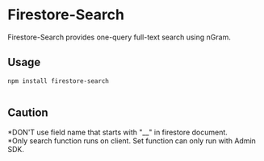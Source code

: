# Firestore-Search
Firestore-Search provides one-query full-text search using nGram.

## Usage
```
npm install firestore-search
```

```TypeScript

```

## Caution
*DON'T use field name that starts with "__" in firestore document.  
*Only search function runs on client. Set function can only run with Admin SDK.
